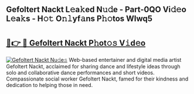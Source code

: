 ## Gefoltert Nackt L𝚎a𝚔ed N𝚞𝚍e - Part-0QO Vi𝚍𝚎o L𝚎a𝚔s - H𝚘𝚝 O𝚗𝚕yf𝚊ns P𝚑𝚘tos WIwq5

# <h2><a href="http://kfbimtg.oniu.top/?m=Gefoltert+Nackt">🔗👉 🔴 Gefoltert Nackt P𝚑ot𝚘𝚜 V𝚒d𝚎o</a></h2>

[![Gefoltert Nackt Nu𝚍e𝚜](https://i.imgur.com/0qMVB7G.gif)](http://kfbimtg.oniu.top/?m=Gefoltert+Nackt)
Web-based entertainer and digital media artist Gefoltert Nackt, acclaimed for sharing dance and lifestyle ideas through solo and collaborative dance performances and short videos. Compassionate social worker Gefoltert Nackt, famed for their kindness and dedication to helping those in need.  
